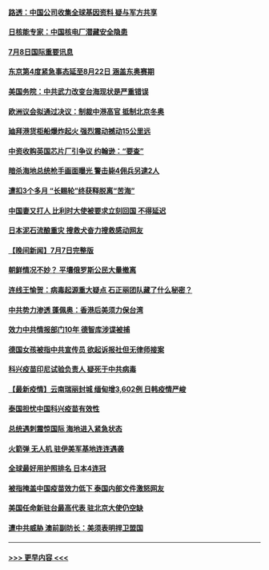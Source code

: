 #### [路透：中国公司收集全球基因资料 疑与军方共享](../pages/prog202/a103160837.md?t=07082001) 
#### [日核能专家：中国核电厂潜藏安全隐患](../pages/prog202/a103160808.md?t=07082001) 
#### [7月8日国际重要讯息](../pages/prog202/a103160814.md?t=07082001) 
#### [东京第4度紧急事态延至8月22日 涵盖东奥赛期](../pages/prog202/a103160816.md?t=07082001) 
#### [美国务院：中共武力改变台海现状是严重错误](../pages/prog202/a103160743.md?t=07082001) 
#### [欧洲议会拟通过决议：制裁中港高官 抵制北京冬奥](../pages/prog202/a103160737.md?t=07082001) 
#### [廸拜港货柜船爆炸起火 强烈震动撼动15公里远](../pages/prog202/a103160727.md?t=07082001) 
#### [中资收购英国芯片厂引争议 约翰逊：“要查”](../pages/prog202/a103160687.md?t=07082001) 
#### [暗杀海地总统枪手画面曝光 警击毙4佣兵另逮2人](../pages/prog202/a103160663.md?t=07082001) 
#### [遭扣3个多月 “长赐轮”终获释脱离“苦海”](../pages/prog202/a103160389.md?t=07082001) 
#### [中国妻又打人 比利时大使被要求立刻回国 不得延迟](../pages/prog202/a103160600.md?t=07082001) 
#### [日本泥石流酿重灾 搜救犬奋力搜救感动网友](../pages/prog202/a103160479.md?t=07082001) 
#### [【晚间新闻】7月7日完整版](../pages/prog202/a103160601.md?t=07082001) 
#### [朝鲜情况不妙？ 平壤俄罗斯公民大量撤离](../pages/prog202/a103159198.md?t=07082001) 
#### [连线王愉贺：病毒起源重大疑点 石正丽团队藏了什么秘密？](../pages/prog202/a103159610.md?t=07082001) 
#### [中共势力渗透 蓬佩奥：香港后美须力保台湾](../pages/prog202/a103159501.md?t=07082001) 
#### [效力中共情报部门10年 德智库涉谍被捕](../pages/prog202/a103159512.md?t=07082001) 
#### [德国女孩被指中共宣传员 欲起诉报社但无律师接案](../pages/prog202/a103160386.md?t=07082001) 
#### [科兴疫苗印尼试验负责人 疑死于中共病毒](../pages/prog202/a103160449.md?t=07082001) 
#### [【最新疫情】云南瑞丽封城 缅甸增3,602例 日韩疫情严峻](../pages/prog202/a103160228.md?t=07082001) 
#### [泰国担忧中国科兴疫苗有效性](../pages/prog202/a103160419.md?t=07082001) 
#### [总统遇刺震惊国际 海地进入紧急状态](../pages/prog202/a103160422.md?t=07082001) 
#### [火箭弹 无人机 驻伊美军基地连连遇袭](../pages/prog202/a103160398.md?t=07082001) 
#### [全球最好用护照排名 日本4连冠](../pages/prog202/a103160387.md?t=07082001) 
#### [被指掩盖中国疫苗效力低下 泰国内部文件激怒网友](../pages/prog202/a103160341.md?t=07082001) 
#### [美国任命新驻台最高代表 驻北京大使仍空缺](../pages/prog202/a103160090.md?t=07082001) 
#### [遭中共威胁 澳前副防长：美须表明捍卫盟国](../pages/prog202/a103160328.md?t=07082001) 

----
#### [ >>> 更早内容 <<< ](../indexes/prog202-earlier.md)
